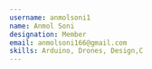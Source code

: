 ```yaml
---
username: anmolsoni1
name: Anmol Soni
designation: Member
email: anmolsoni166@gmail.com
skills: Arduino, Drones, Design,C
---
```

